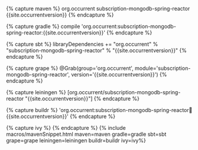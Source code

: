 {% capture maven %}
<dependency>
    <groupId>org.occurrent</groupId>
    <artifactId>subscription-mongodb-spring-reactor</artifactId>
    <version>{{site.occurrentversion}}</version>
</dependency>
{% endcapture %}

{% capture gradle %}
compile 'org.occurrent:subscription-mongodb-spring-reactor:{{site.occurrentversion}}'
{% endcapture %}

{% capture sbt %}
libraryDependencies += "org.occurrent" % "subscription-mongodb-spring-reactor" % "{{site.occurrentversion}}"
{% endcapture %}

{% capture grape %}
@Grab(group='org.occurrent', module='subscription-mongodb-spring-reactor', version='{{site.occurrentversion}}') 
{% endcapture %}

{% capture leiningen %}
[org.occurrent/subscription-mongodb-spring-reactor "{{site.occurrentversion}}"]
{% endcapture %}

{% capture buildr %}
'org.occurrent:subscription-mongodb-spring-reactor:jar:{{site.occurrentversion}}'
{% endcapture %}

{% capture ivy %}
<dependency org="org.occurrent" name="subscription-mongodb-spring-reactor" rev="{{site.occurrentversion}}" />
{% endcapture %}
{% include macros/mavenSnippet.html maven=maven gradle=gradle sbt=sbt grape=grape leiningen=leiningen buildr=buildr ivy=ivy%}